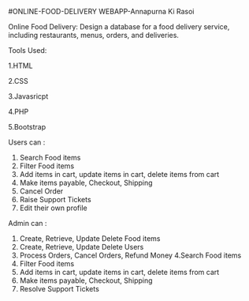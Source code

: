 #ONLINE-FOOD-DELIVERY WEBAPP-Annapurna Ki Rasoi

Online Food Delivery: Design a database for a food delivery service, including restaurants, menus, orders, and deliveries.


Tools Used:

1.HTML

2.CSS

3.Javasricpt

4.PHP

5.Bootstrap


 
Users can :
1. Search Food items
2. Filter Food items
3. Add items in cart, update items in cart, delete items from cart
4. Make items payable, Checkout, Shipping
5. Cancel Order
6. Raise Support Tickets
7. Edit their own profile

Admin can :
1. Create, Retrieve, Update Delete Food items
2. Create, Retrieve, Update Delete Users
3. Process Orders, Cancel Orders, Refund Money
4.Search Food items
5. Filter Food items
6. Add items in cart, update items in cart, delete items from cart
7. Make items payable, Checkout, Shipping
8. Resolve Support Tickets

